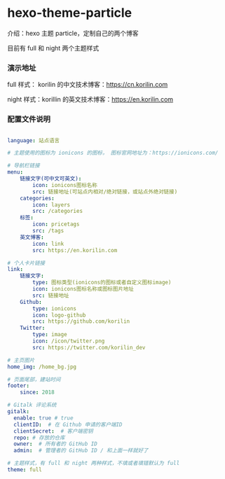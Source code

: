 # hexo-theme-particle

介绍：hexo 主题 particle，定制自己的两个博客

目前有 full 和 night 两个主题样式

### 演示地址

full 样式： korilin 的中文技术博客：https://cn.korilin.com

night 样式：korillin 的英文技术博客：https://en.korilin.com

### 配置文件说明

``` yml

language: 站点语言

# 主题使用的图标为 ionicons 的图标， 图标官网地址为：https://ionicons.com/

# 导航栏链接
menu:
    链接文字(可中文可英文):
        icon: ionicons图标名称
        src: 链接地址(可站点内相对/绝对链接，或站点外绝对链接)
    categories:
        icon: layers
        src: /categories
    标签:
        icon: pricetags
        src: /tags
    英文博客:
        icon: link
        src: https://en.korilin.com

# 个人卡片链接
link:
    链接文字:
        type: 图标类型(ionicons的图标或者自定义图标image)
        icon: ionicons图标名称或图标图片地址
        src: 链接地址
    Github:
        type: ionicons
        icon: logo-github
        src: https://github.com/korilin
    Twitter:
        type: image
        icon: /icon/twitter.png
        src: https://twitter.com/korilin_dev

# 主页图片
home_img: /home_bg.jpg

# 页面尾部，建站时间
footer:
    since: 2018

# Gitalk 评论系统
gitalk:
  enable: true # true
  clientID:  # 在 Github 申请的客户端ID
  clientSecret:  # 客户端密钥
  repo: # 存放的仓库
  owner:  # 所有者的 GitHub ID
  admin:  # 管理者的 GitHub ID / 和上面一样就好了

# 主题样式，有 full 和 night 两种样式，不填或者填错默认为 full
theme: full


